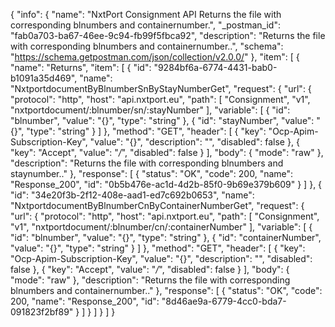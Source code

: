 {
  "info": {
    "name": "NxtPort Consignment API Returns the file with corresponding blnumbers and containernumber.",
    "_postman_id": "fab0a703-ba67-46ee-9c94-fb99f5fbca92",
    "description": "Returns the file with corresponding blnumbers and containernumber..",
    "schema": "https://schema.getpostman.com/json/collection/v2.0.0/"
  },
  "item": [
    {
      "name": "Returns",
      "item": [
        {
          "id": "9284bf6a-6774-4431-bab0-b1091a35d469",
          "name": "NxtportdocumentByBlnumberSnByStayNumberGet",
          "request": {
            "url": {
              "protocol": "http",
              "host": "api.nxtport.eu",
              "path": [
                "Consignment",
                "v1",
                "nxtportdocument/:blnumber/sn/:stayNumber"
              ],
              "variable": [
                {
                  "id": "blnumber",
                  "value": "{}",
                  "type": "string"
                },
                {
                  "id": "stayNumber",
                  "value": "{}",
                  "type": "string"
                }
              ]
            },
            "method": "GET",
            "header": [
              {
                "key": "Ocp-Apim-Subscription-Key",
                "value": "{}",
                "description": "",
                "disabled": false
              },
              {
                "key": "Accept",
                "value": "*/*",
                "disabled": false
              }
            ],
            "body": {
              "mode": "raw"
            },
            "description": "Returns the file with corresponding blnumbers and staynumber.."
          },
          "response": [
            {
              "status": "OK",
              "code": 200,
              "name": "Response_200",
              "id": "0b5b476e-ac1d-4d2b-85f0-9b69e379b609"
            }
          ]
        },
        {
          "id": "34e20f3b-2f12-408e-aad1-ed7c692b0653",
          "name": "NxtportdocumentByBlnumberCnByContainerNumberGet",
          "request": {
            "url": {
              "protocol": "http",
              "host": "api.nxtport.eu",
              "path": [
                "Consignment",
                "v1",
                "nxtportdocument/:blnumber/cn/:containerNumber"
              ],
              "variable": [
                {
                  "id": "blnumber",
                  "value": "{}",
                  "type": "string"
                },
                {
                  "id": "containerNumber",
                  "value": "{}",
                  "type": "string"
                }
              ]
            },
            "method": "GET",
            "header": [
              {
                "key": "Ocp-Apim-Subscription-Key",
                "value": "{}",
                "description": "",
                "disabled": false
              },
              {
                "key": "Accept",
                "value": "*/*",
                "disabled": false
              }
            ],
            "body": {
              "mode": "raw"
            },
            "description": "Returns the file with corresponding blnumbers and containernumber.."
          },
          "response": [
            {
              "status": "OK",
              "code": 200,
              "name": "Response_200",
              "id": "8d46ae9a-6779-4cc0-bda7-091823f2bf89"
            }
          ]
        }
      ]
    }
  ]
}
